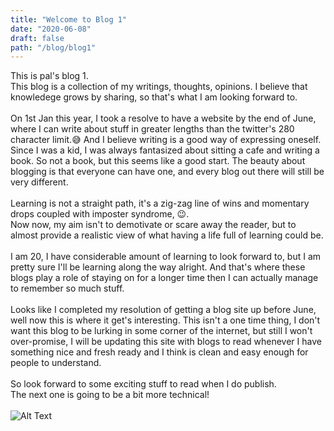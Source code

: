 ```yaml
---
title: "Welcome to Blog 1"
date: "2020-06-08"
draft: false
path: "/blog/blog1"
---
```


This is pal's blog 1. <br />
This blog is a collection of my writings, thoughts, opinions. I believe that knowledege grows by sharing, so that's what I am looking forward to. <br /> <br />
On 1st Jan this year, I took a resolve to have a website by the end of June, where I can write about stuff in greater lengths than the twitter's 280 character limit.😅 And I believe writing is a good way of expressing oneself. Since I was a kid, I was always fantasized about sitting a cafe and writing a book. So not a book, but this seems like a good start. The beauty about blogging is that everyone can have one, and every blog out there will still be very different.<br /><br />
Learning is not a straight path, it's a zig-zag line of wins and momentary drops coupled with imposter syndrome, 😉.<br />
Now now, my aim isn't to demotivate or scare away the reader, but to almost provide a realistic view of what having a life full of learning could be. <br /><br />
I am 20, I have considerable amount of learning to look forward to, but I am pretty sure I'll be learning along the way alright. And that's where these blogs play a role of staying on for a longer time then I can actually manage to remember so much stuff. <br /><br />
Looks like I completed my resolution of getting a blog site up before June, well now this is where it get's interesting. This isn't a one time thing, I don't want this blog to be lurking in some corner of the internet, but still I won't over-promise, I will be updating this site with blogs to read whenever I have something nice and fresh ready and I think is clean and easy enough for people to understand. <br /><br />
So look forward to some exciting stuff to read when I do publish.<br /> The next one is going to be a bit more technical!
<br /><br />
![Alt Text](https://media.giphy.com/media/bznNJlqAi4pBC/giphy.gif)
